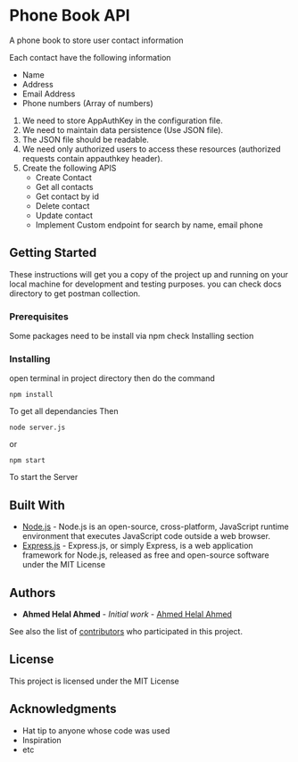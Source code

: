 # Phone Book API

A phone book to store user contact information

Each contact have the following information

- Name
- Address
- Email Address
- Phone numbers (Array of numbers)

1. We need to store AppAuthKey in the configuration file.
2. We need to maintain data persistence (Use JSON file).
3. The JSON file should be readable.
4. We need only authorized users to access these resources (authorized requests contain appauthkey header).
5. Create the following APIS
   - Create Contact
   - Get all contacts
   - Get contact by id
   - Delete contact
   - Update contact
   - Implement Custom endpoint for search by name, email phone

## Getting Started

These instructions will get you a copy of the project up and running on your local machine for development and testing purposes. you can check docs directory to get postman collection.

### Prerequisites

Some packages need to be install via npm check Installing section

### Installing

open terminal in project directory then do the command

```
npm install
```

To get all dependancies Then

```
node server.js
```

or

```
npm start
```

To start the Server

## Built With

- [Node.js](https://nodejs.org) - Node.js is an open-source, cross-platform, JavaScript runtime environment that executes JavaScript code outside a web browser.
- [Express.js](https://expressjs.com) - Express.js, or simply Express, is a web application framework for Node.js, released as free and open-source software under the MIT License

## Authors

- **Ahmed Helal Ahmed** - _Initial work_ - [Ahmed Helal Ahmed](https://github.com/AhmedHelalAhmed)

See also the list of [contributors](https://github.com/your/project/contributors) who participated in this project.

## License

This project is licensed under the MIT License

## Acknowledgments

- Hat tip to anyone whose code was used
- Inspiration
- etc
